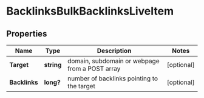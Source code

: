 # BacklinksBulkBacklinksLiveItem


## Properties

| Name | Type | Description | Notes |
|------------ | ------------- | ------------- | -------------|
**Target** | **string** | domain, subdomain or webpage from a POST array |[optional]|
**Backlinks** | **long?** | number of backlinks pointing to the target |[optional]|